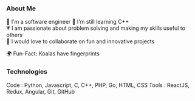 ### About Me

🔭 I'm a software engineer
🌱 I'm still learning C++  
💗 I am passionate about problem solving and making my skills useful to others  
👐 I would love to collaborate on fun and innovative projects  
  
🌍 Fun-Fact: Koalas have fingerprints  

### Technologies

Code : Python, Javascript, C, C++, PHP, Go, HTML, CSS
Tools : ReactJS, Redux, Angular, Git, GitHub  
